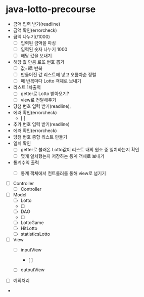 # java-lotto-precourse
- 금액 입력 받기(readline)
- 금액 확인(errorcheck)
- 금액 나누기(/1000)
    - [ ] 입력된 금액을 파싱
    - [ ] 입력된 숫자 나누기 1000
    - [ ] 해당 값을 보내기
- 해당 값 만큼 로또 번호 뽑기
    - [ ] 값=i로 반복
    - [ ] 만들어진 값 리스트에 넣고 오름차순 정렬
    - [ ] 매 반복마다 Lotto 객체로 보내기
- 리스트 1차출력
    - [ ] getter로 Lotto 받아오기?
    - [ ] view로 전달해주기
- 당첨 번호 입력 받기(readline),
- 에러 확인(errorcheck)
    - [ ] 
- 추가 번호 입력 받기(readline)
- 에러 확인(errorcheck)
- 당첨 번호 종합 리스트 만들기
- 일치 확인
    - [ ] getter로 불러온 Lotto값이 리스트 내의 원소 중 일치하는지 확인
    - [ ] 몇개 일치했는지 저장하는 통계 객체로 보내기
- 통계수익 출력
    - [ ] 통계 객체에서 컨트롤러를 통해 view로 넘기기


- [ ] Controller
    - [ ] Controller
- [ ] Model
    - [ ] Lotto
    - [ ] 
    - [ ] DAO
    - [ ] 
    - [ ] LottoGame
    - [ ] HitLotto
    - [ ] statisticsLotto
- [ ] View
    - [ ] inputView
        - [ ] 
    - [ ] outputView

 
- [ ] 예외처리

- 


